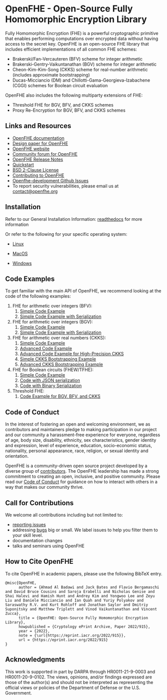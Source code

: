 OpenFHE - Open-Source Fully Homomorphic Encryption Library
=====================================

Fully Homomorphic Encryption (FHE) is a powerful cryptographic primitive that enables performing computations over encrypted data without having access to the secret key.
OpenFHE is an open-source FHE library that includes efficient implementations of all common FHE schemes:
  * Brakerski/Fan-Vercauteren (BFV) scheme for integer arithmetic
  * Brakerski-Gentry-Vaikuntanathan (BGV) scheme for integer arithmetic
  * Cheon-Kim-Kim-Song (CKKS) scheme for real-number arithmetic (includes approximate bootstrapping)
  * Ducas-Micciancio (DM) and Chillotti-Gama-Georgieva-Izabachene (CGGI) schemes for Boolean circuit evaluation

OpenFHE also includes the following multiparty extensions of FHE:
  * Threshold FHE for BGV, BFV, and CKKS schemes
  * Proxy Re-Encryption for BGV, BFV, and CKKS schemes

## Links and Resources

 * [OpenFHE documentation](https://openfhe-development.readthedocs.io/en/latest/)
 * [Design paper for OpenFHE](https://eprint.iacr.org/2022/915)
 * [OpenFHE website](https://openfhe.org)
 * [Community forum for OpenFHE](https://openfhe.discourse.group/)
 * [OpenFHE Release Notes](https://github.com/openfheorg/openfhe-development/blob/main/docs/static_docs/Release_Notes.md)
 * [Quickstart](https://openfhe-development.readthedocs.io/en/latest/sphinx_rsts/intro/quickstart.html)
 * [BSD 2-Clause License](LICENSE)
 * [Contributing to OpenFHE](https://openfhe-development.readthedocs.io/en/latest/sphinx_rsts/contributing/contributing.html)
 * [Openfhe-development Github Issues](https://github.com/openfheorg/openfhe-development/issues)
 * To report security vulnerabilities, please email us at contact@openfhe.org


## Installation

Refer to our General Installation Information: [readthedocs](https://openfhe-development.readthedocs.io/en/latest/sphinx_rsts/intro/installation/installation.html) for more information

Or refer to the following for your specific operating system:

- [Linux](https://openfhe-development.readthedocs.io/en/latest/sphinx_rsts/intro/installation/linux.html)

- [MacOS](https://openfhe-development.readthedocs.io/en/latest/sphinx_rsts/intro/installation/macos.html)

- [Windows](https://openfhe-development.readthedocs.io/en/latest/sphinx_rsts/intro/installation/windows.html)


## Code Examples

To get familiar with the main API of OpenFHE, we recommend looking at the code of the following examples:
   1. FHE for arithmetic over integers (BFV):
       1. [Simple Code Example](https://github.com/openfheorg/openfhe-development/blob/main/src/pke/examples/simple-integers.cpp)
       2. [Simple Code Example with Serialization](https://github.com/openfheorg/openfhe-development/blob/main/src/pke/examples/simple-integers-serial.cpp)
   1. FHE for arithmetic over integers (BGV):
       1. [Simple Code Example](https://github.com/openfheorg/openfhe-development/blob/main/src/pke/examples/simple-integers-bgvrns.cpp)
       2. [Simple Code Example with Serialization](https://github.com/openfheorg/openfhe-development/blob/main/src/pke/examples/simple-integers-serial-bgvrns.cpp)
   1. FHE for arithmetic over real numbers (CKKS):
       1. [Simple Code Example](https://github.com/openfheorg/openfhe-development/blob/main/src/pke/examples/simple-real-numbers.cpp)
       2. [Advanced Code Example](https://github.com/openfheorg/openfhe-development/blob/main/src/pke/examples/advanced-real-numbers.cpp)
       2. [Advanced Code Example for High-Precision CKKS](https://github.com/openfheorg/openfhe-development/blob/main/src/pke/examples/advanced-real-numbers-128.cpp)
       3. [Simple CKKS Bootstrapping Example](https://github.com/openfheorg/openfhe-development/blob/main/src/pke/examples/simple-ckks-bootstrapping.cpp)
       4. [Advanced CKKS Bootstrapping Example](https://github.com/openfheorg/openfhe-development/blob/main/src/pke/examples/advanced-ckks-bootstrapping.cpp)
   1. FHE for Boolean circuits (FHEW/TFHE):
       1. [Simple Code Example](https://github.com/openfheorg/openfhe-development/blob/main/src/binfhe/examples/boolean.cpp)
       2. [Code with JSON serialization](https://github.com/openfheorg/openfhe-development/blob/main/src/binfhe/examples/boolean-serial-json.cpp)
       3. [Code with Binary Serialization](https://github.com/openfheorg/openfhe-development/blob/main/src/binfhe/examples/boolean-serial-binary.cpp)
   1. Threshold FHE:
       1. [Code Example for BGV, BFV, and CKKS](https://github.com/openfheorg/openfhe-development/blob/main/src/pke/examples/threshold-fhe.cpp)

## Code of Conduct

In the interest of fostering an open and welcoming environment, we as contributors and maintainers pledge to making
participation in our project and our community a harassment-free experience for everyone, regardless of age, body size,
disability, ethnicity, sex characteristics, gender identity and expression, level of experience, education,
socio-economic status, nationality, personal appearance, race, religion, or sexual identity and orientation.


OpenFHE is a community-driven open source project developed by a diverse group of
[contributors](https://openfhe-development.readthedocs.io/en/latest/sphinx_rsts/misc/contributors.html). The OpenFHE leadership has made a strong commitment to creating an open,
inclusive, and positive community. Please read our
[Code of Conduct](https://openfhe-development.readthedocs.io/en/latest/sphinx_rsts/misc/code_of_conduct.html?highlight=code%20of%20) for guidance on how to interact with others in a way that
makes our community thrive.

## Call for Contributions

We welcome all contributions including but not limited to:

- [reporting issues](https://github.com/openfheorg/openfhe-development/issues)
- addressing [bugs](https://github.com/openfheorg/openfhe-development/issues) big or small. We label issues to help you filter them to your skill level.
- documentation changes
- talks and seminars using OpenFHE

## How to Cite OpenFHE

To cite OpenFHE in academic papers, please use the following BibTeX entry.

```
@misc{OpenFHE,
      author = {Ahmad Al Badawi and Jack Bates and Flavio Bergamaschi and David Bruce Cousins and Saroja Erabelli and Nicholas Genise and Shai Halevi and Hamish Hunt and Andrey Kim and Yongwoo Lee and Zeyu Liu and Daniele Micciancio and Ian Quah and Yuriy Polyakov and Saraswathy R.V. and Kurt Rohloff and Jonathan Saylor and Dmitriy Suponitsky and Matthew Triplett and Vinod Vaikuntanathan and Vincent Zucca},
      title = {OpenFHE: Open-Source Fully Homomorphic Encryption Library},
      howpublished = {Cryptology ePrint Archive, Paper 2022/915},
      year = {2022},
      note = {\url{https://eprint.iacr.org/2022/915}},
      url = {https://eprint.iacr.org/2022/915}
}
```

## Acknowledgments ##

This work is supported in part by DARPA through HR0011-21-9-0003 and HR0011-20-9-0102. The views, opinions, and/or findings expressed are those of the author(s) and should not be interpreted as representing the official views or policies of the Department of Defense or the U.S. Government.
